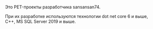 Это PET-проекты разработчика sansansan74.

При их разработке используются технологии dot net core 6 и выше, C++, MS SQL Server 2019 и выше.


